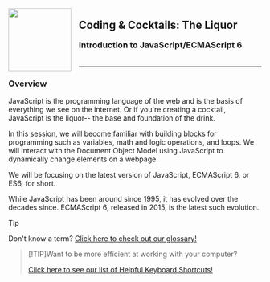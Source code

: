 <div>
    <img src="images/logo.png" style="float: left; margin: 0px 15px 15px 0px; height:125px;">
    <h2 style="display:inline-block;margin-top:1em;">Coding &amp; Cocktails: The Liquor</h2>
    <h3 style="margin-top:0;margin-bottom:2em;">Introduction to JavaScript/ECMAScript 6</h3>
</div>
<hr>

### Overview

JavaScript is the programming language of the web and is the basis of everything we see on the internet. Or if you're creating a cocktail, JavaScript is the liquor-- the base and foundation of the drink.

In this session, we will become familiar with building blocks for programming such as variables, math and logic operations, and loops. We will interact with the Document Object Model using JavaScript to dynamically change elements on a webpage.

We will be focusing on the latest version of JavaScript, ECMAScript 6, or ES6, for short.

While JavaScript has been around since 1995, it has evolved over the decades since. ECMAScript 6, released in 2015, is the latest such evolution.

> [!TIP]
> Don't know a term? [Click here to check out our glossary!](http://bit.ly/CnCgloss)

> [!TIP]Want to be more efficient at working with your computer?
>
> [Click here to see our list of Helpful Keyboard Shortcuts!](/css/references/)
